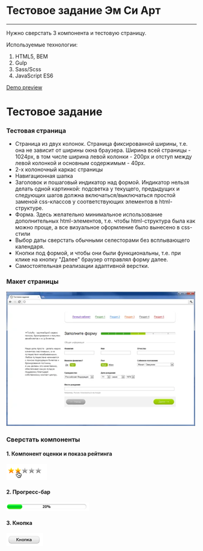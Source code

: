 # Тестовое задание Эм Си Арт

---

Нужно сверстать 3 компонента и тестовую страницу.

Используемые технологии:

1. HTML5, BEM
2. Gulp
3. Sass/Scss
4. JavaScript ES6


[Demo preview]()

# Тестовое задание #

### Тестовая страница ###
- Страница из двух колонок. Страница фиксированной ширины, т.е. она не зависит от ширины окна браузера. Ширина всей страницы - 1024px, в том числе ширина левой колонки - 200px и отступ между левой колонкой и основным содержимым - 40px.
- 2-х колоночный каркас страницы
- Навигационная шапка
- Заголовок и пошаговый индикатор над формой. Индикатор нельзя делать одной картинкой: подсветка у текущего, предыдущих и следующих шагов должна включаться/выключаться простой заменой css-классов у соответствующих элементов в html-структуре.
- Форма. Здесь желательно минимальное использование дополнительных html-элементов, т.е. чтобы html-структура была как можно проще, а все визуальное оформление было вынесено в css-стили
- Выбор даты сверстать обычными селесторами без всплывающего календаря.
- Кнопки под формой, и чтобы они были функциональны, т.е. при клике на кнопку "Далее" браузер отправлял форму далее.
- Самостоятельная реализации адаптивной верстки.
### Макет страницы ###
![](https://github.com/wowankz/static/raw/master/test-html-files/tutu.webp)
### Сверстать компоненты ###

#### 1. Компонент оценки и показа рейтинга ####

![](https://github.com/wowankz/static/raw/master/test-html-files/rating.png)

#### 2. Прогресс-бар ####

![](https://github.com/wowankz/static/raw/master/test-html-files/progressbar.png)

#### 3. Кнопка ####

![](https://github.com/wowankz/static/raw/master/test-html-files/button.png)



